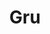 ---
title: Gru
name: Gru
podcasts:
    - potirongeur
image: /people/gru.jpg
description: "Gru est Gru."
twitter: 
facebook:
layout: people
---